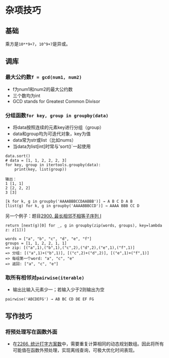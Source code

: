 # 杂项技巧

## 基础

乘方是`10**9+7`，`10^9+7`是异或。

## 调库

### 最大公约数`f = gcd(num1, num2)`
- f为num1和num2的最大公约数
- 三个数均为int
- GCD stands for Greatest Common Divisor


### **分组函数`for key, group in groupby(data)`**
- 将data按照连续的元素key进行分组（group）
- data和group均为可迭代对象，key为值
- data常为str或list（比如nums）
- 当data为list[int]时常与'sort()`一起使用
```
data.sort()
# data = [1, 1, 2, 2, 2, 3]
for key, group in itertools.groupby(data):
    print(key, list(group))

输出：
1 [1, 1]
2 [2, 2, 2]
3 [3]

[k for k, g in groupby('AAAABBBCCDAABBB')] → A B C D A B
[list(g) for k, g in groupby('AAAABBBCCD')] → AAAA BBB CC D
```

另一个例子：题目[2900. 最长相邻不相等子序列 I](https://leetcode.cn/problems/longest-unequal-adjacent-groups-subsequence-i/)
```
return [next(g)[0] for _, g in groupby(zip(words, groups), key=lambda z: z[1])]

words = ["a", "b", "c", "d", "e", "f"]
groups = [1, 1, 2, 2, 1, 1]
=> zip: [("a",1),("b",1),("c",2),("d",2),("e",1),("f",1)]
=> 分组: [("a",1)+("b",1)], [("c",2)+("d",2)], [("e",1)+("f",1)]
=> 每组第一个word: "a", "c", "e"
=> 返回: ["a", "c", "e"]
```

### 取所有相邻对`pairwise(iterable)`
- 输出比输入元素少一；若输入少于2则输出为空
```
pairwise('ABCDEFG') → AB BC CD DE EF FG
```


## 写作技巧

### 将预处理写在函数外面
- 在[2266. 统计打字方案数](https://leetcode.cn/problems/count-number-of-texts/)中，需要重复计算相同的动态规划数组。因此将所有可能值在函数外预处理，实现离线查询，可极大优化时间表现。
